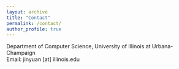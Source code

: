 ```yaml
---
layout: archive
title: "Contact"
permalink: /contact/
author_profile: true
---
```

Department of Computer Science, University of Illinois at Urbana-Champaign<br>
Email: jinyuan [at] illinois.edu

